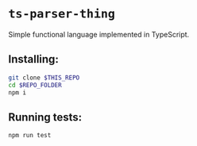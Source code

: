 # `ts-parser-thing`

Simple functional language implemented in TypeScript.

## Installing:
```bash
git clone $THIS_REPO
cd $REPO_FOLDER
npm i
```

## Running tests:
```bash
npm run test
```
